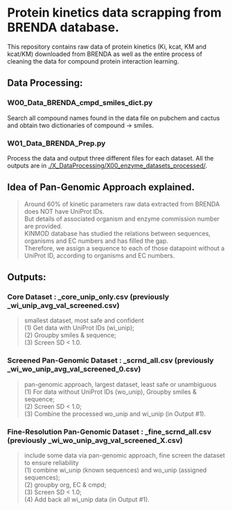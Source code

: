 # Protein kinetics data scrapping from BRENDA database.

This repository contains raw data of protein kinetics (Ki, kcat, KM and kcat/KM) downloaded from BRENDA as well as the entire process of cleaning the data for compound protein interaction learning.

## Data Processing:
### W00_Data_BRENDA_cmpd_smiles_dict.py 
Search all compound names found in the data file on pubchem and cactus and obtain two dictionaries of compound -> smiles.

### W01_Data_BRENDA_Prep.py
Process the data and output three different files for each dataset.
All the outputs are in [./X_DataProcessing/X00_enzyme_datasets_processed/](https://github.com/Zhiqing-Xu/protein_kinetics_data_scrapping/tree/main/X_DataProcessing/X00_enzyme_datasets_processed).

## Idea of Pan-Genomic Approach explained.
>Around 60% of kinetic parameters raw data extracted from BRENDA does NOT have UniProt IDs.\
But details of associated organism and enzyme commission number are provided.\
KINMOD database has studied the relations between sequences, organisms and EC numbers and has filled the gap.\
Therefore, we assign a sequence to each of those datapoint without a UniProt ID, according to organisms and EC numbers.


## Outputs: 
### Core Dataset : _core_unip_only.csv (previously _wi_unip_avg_val_screened.csv)
> smallest dataset, most safe and confident\
(1) Get data with UniProt IDs (wi_unip);\
(2) Groupby smiles & sequence;\
(3) Screen SD < 1.0.

### Screened Pan-Genomic Dataset : _scrnd_all.csv (previously _wi_wo_unip_avg_val_screened_0.csv)
> pan-genomic approach, largest dataset, least safe or unambiguous\
(1) For data without UniProt IDs (wo_unip), Groupby smiles & sequence;\
(2) Screen SD < 1.0;\
(3) Combine the processed wo_unip and wi_unip (in Output #1).

### Fine-Resolution Pan-Genomic Dataset : _fine_scrnd_all.csv (previously _wi_wo_unip_avg_val_screened_X.csv)
> include some data via pan-genomic approach, fine screen the dataset to ensure reliability\
(1) combine wi_unip (known sequences) and wo_unip (assigned sequences);\
(2) groupby org, EC & cmpd;\
(3) Screen SD < 1.0;\
(4) Add back all wi_unip data (in Output #1).
